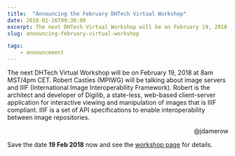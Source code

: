 ```yaml
---
title:  "Announcing the February DHTech Virtual Workshop"
date: 2018-01-16T09:30:00
excerpt: The next DHTech Virtual Workshop will be on February 19, 2018 at 8am MST/4pm CET. Robert Casties (MPIWG) will be talking about image servers and IIIF (International Image Interoperability Framework).
slug: announcing-february-virtual-workshop

tags:
    - announcement
---
```


The next DHTech Virtual Workshop will be on February 19, 2018 at 8am MST/4pm CET. Robert Casties (MPIWG) will be talking about image servers and IIIF (International Image Interoperability Framework). Robert is the architect and developer of Digilib, a state-less, web-based client-server application for interactive viewing and manipulation of images that is IIIF compliant. IIIF is a set of API specifications to enable interoperability between image repositories.

<div style="text-align: right">@jdamerow</div>

Save the date **19 Feb 2018** now and see the [workshop page](https://diging.atlassian.net/wiki/spaces/DH2017/pages/203325441/02+2018+DHTech+Virtual+Workshop) for details.
